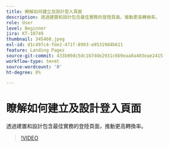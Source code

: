 ```yaml
---
title: 瞭解如何建立及設計登入頁面
description: 透過建置和設計包含最佳實務的登陸頁面，推動更高轉換率。
role: User
level: Beginner
jira: KT-10749
thumbnail: 345468.jpeg
exl-id: d1c497c4-fde2-471f-8993-a95319d4b611
feature: Landing Pages
source-git-commit: 433b00dc5dc1b7dde2931c6b9eaa8a403eae2415
workflow-type: tm+mt
source-wordcount: '0'
ht-degree: 0%

---
```


# 瞭解如何建立及設計登入頁面

透過建置和設計包含最佳實務的登陸頁面，推動更高轉換率。

>[!VIDEO](https://video.tv.adobe.com/v/345468/?quality=12&learn=on)
